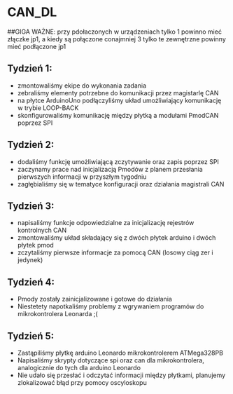 # CAN_DL
##GIGA WAŻNE: 
  przy pdołaczonych w urządzeniach tylko 1 powinno mieć złączke jp1, a kiedy są połączone conajmniej 3 tylko te zewnętrzne
  powinny mieć podłączone jp1
## Tydzień 1:
  - zmontowaliśmy ekipe do wykonania zadania
  - zebraliśmy elementy potrzebne do komunikacji przez magistarlę CAN  
  - na płytce ArduinoUno podłączyliśmy układ umożliwiający komunikację w trybie LOOP-BACK
  - skonfigurowaliśmy komunikację między płytką a modułami PmodCAN poprzez SPI
## Tydzień 2:
  - dodaliśmy funkcję umożliwiającą zczytywanie oraz zapis poprzez SPI
  - zaczynamy prace nad inicjalizacją Pmodów z planem przesłania pierwszych informacji w przyszłym tygodniu
  - zagłębialiśmy się w tematyce konfiguracji oraz działania magistrali CAN
## Tydzień 3:
- napisaliśmy funkcje odpowiedzialne za inicjalizację rejestrów kontrolnych CAN
- zmontowaliśmy układ składający się z dwóch płytek arduino i dwóch płytek pmod
- zczytaliśmy pierwsze informacje za pomocą CAN (losowy ciąg zer i jedynek)
## Tydzień 4:
- Pmody zostały zainicjalizowane i gotowe do działania
- Niestetety napotkaliśmy problemy z wgrywaniem programów do mikrokontrolera Leonarda ;(
## Tydzień 5:
- Zastąpiliśmy płytkę arduino Leonardo mikrokontrolerem ATMega328PB
- Napisaliśmy skrypty dotyczące spi oraz can dla mikrokontrolera, analogicznie do tych dla arduino Leonardo
- Nie udało się przesłać i odczytać informacji między płytkami, planujemy zlokalizować błąd przy pomocy oscyloskopu
